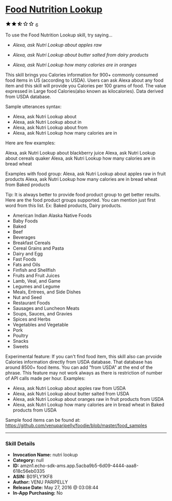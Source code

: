 # [Food Nutrition Lookup](http://alexa.amazon.com/#skills/amzn1.echo-sdk-ams.app.5acba9b5-6d09-4444-aaa8-618c56eb0335)
![2.2 stars](../../images/ic_star_black_18dp_1x.png)![2.2 stars](../../images/ic_star_black_18dp_1x.png)![2.2 stars](../../images/ic_star_half_black_18dp_1x.png)![2.2 stars](../../images/ic_star_border_black_18dp_1x.png)![2.2 stars](../../images/ic_star_border_black_18dp_1x.png) 6

To use the Food Nutrition Lookup skill, try saying...

* *Alexa, ask Nutri Lookup about apples raw*

* *Alexa, ask Nutri Lookup about butter salted from dairy products*

* *Alexa, ask Nutri Lookup how many calories are in oranges*

This skill brings you Calories information for 900+ commonly consumed food items in US (according to USDA). Users can ask Alexa about any food item and this skill will provide you Calories per 100 grams of food. The value expressed in Large food Calories(also known as kilocalories). Data derived from USDA database.

Sample utterances syntax:
 - Alexa, ask Nutri Lookup about <food item>
 - Alexa, ask Nutri Lookup about <food item> in <food product group>
 - Alexa, ask Nutri Lookup about <food item> from <food product group>
 - Alexa, ask Nutri Lookup how many calories are in <food item>

Here are few examples:

Alexa, ask Nutri Lookup about blackberry juice
Alexa, ask Nutri Lookup about cereals quaker
Alexa, ask Nutri Lookup how many calories are in bread wheat

Examples with food group:
Alexa, ask Nutri Lookup about apples raw in fruit products
Alexa, ask Nutri Lookup how many calories are in bread wheat from Baked products


Tip:
It is always better to provide food product group to get better results.  Here are the food product groups supported. You can mention just first word from this list. Ex: Baked products, Dairy products.
 - American Indian Alaska Native Foods
 - Baby Foods
 - Baked
 - Beef
 - Beverages
 - Breakfast Cereals
 - Cereal Grains and Pasta
 - Dairy and Egg 
 - Fast Foods
 - Fats and Oils
 - Finfish and Shellfish 
 - Fruits and Fruit Juices
 - Lamb, Veal, and Game 
 - Legumes and Legume 
 - Meals, Entrees, and Side Dishes
 - Nut and Seed 
 - Restaurant Foods
 - Sausages and Luncheon Meats
 - Soups, Sauces, and Gravies
 - Spices and Herbs
 - Vegetables and Vegetable 
 - Pork
 - Poultry
 - Snacks
 - Sweets

Experimental feature:
If you can't find food item, this skill also can prvoide Calories information directly from USDA database. That database has around 8500+ food items. You can add "from USDA" at the end of the phrase. This feature may not work always as there is restriction of number of API calls made per hour. Examples:
   - Alexa, ask Nutri Lookup about apples raw from USDA
   - Alexa, ask Nutri Lookup about butter salted from USDA
   - Alexa, ask Nutri Lookup about oranges raw in fruit products from USDA
   - Alexa, ask Nutri Lookup how many calories are in bread wheat in Baked products from USDA

Sample food items can be found at:
 https://github.com/venuparipelly/foodie/blob/master/food_samples

***

### Skill Details

* **Invocation Name:** nutri lookup
* **Category:** null
* **ID:** amzn1.echo-sdk-ams.app.5acba9b5-6d09-4444-aaa8-618c56eb0335
* **ASIN:** B01FLY1KF8
* **Author:** VENU PARIPELLY
* **Release Date:** May 27, 2016 @ 03:08:44
* **In-App Purchasing:** No
